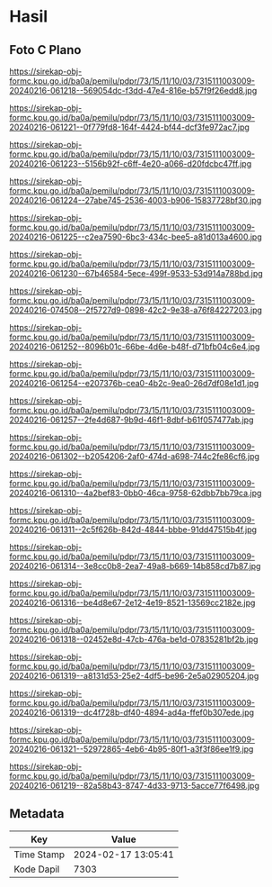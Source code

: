 # Hasil

## Foto C Plano

https://sirekap-obj-formc.kpu.go.id/ba0a/pemilu/pdpr/73/15/11/10/03/7315111003009-20240216-061218--569054dc-f3dd-47e4-816e-b57f9f26edd8.jpg

https://sirekap-obj-formc.kpu.go.id/ba0a/pemilu/pdpr/73/15/11/10/03/7315111003009-20240216-061221--0f779fd8-164f-4424-bf44-dcf3fe972ac7.jpg

https://sirekap-obj-formc.kpu.go.id/ba0a/pemilu/pdpr/73/15/11/10/03/7315111003009-20240216-061223--5156b92f-c6ff-4e20-a066-d20fdcbc47ff.jpg

https://sirekap-obj-formc.kpu.go.id/ba0a/pemilu/pdpr/73/15/11/10/03/7315111003009-20240216-061224--27abe745-2536-4003-b906-15837728bf30.jpg

https://sirekap-obj-formc.kpu.go.id/ba0a/pemilu/pdpr/73/15/11/10/03/7315111003009-20240216-061225--c2ea7590-6bc3-434c-bee5-a81d013a4600.jpg

https://sirekap-obj-formc.kpu.go.id/ba0a/pemilu/pdpr/73/15/11/10/03/7315111003009-20240216-061230--67b46584-5ece-499f-9533-53d914a788bd.jpg

https://sirekap-obj-formc.kpu.go.id/ba0a/pemilu/pdpr/73/15/11/10/03/7315111003009-20240216-074508--2f5727d9-0898-42c2-9e38-a76f84227203.jpg

https://sirekap-obj-formc.kpu.go.id/ba0a/pemilu/pdpr/73/15/11/10/03/7315111003009-20240216-061252--8096b01c-66be-4d6e-b48f-d71bfb04c6e4.jpg

https://sirekap-obj-formc.kpu.go.id/ba0a/pemilu/pdpr/73/15/11/10/03/7315111003009-20240216-061254--e207376b-cea0-4b2c-9ea0-26d7df08e1d1.jpg

https://sirekap-obj-formc.kpu.go.id/ba0a/pemilu/pdpr/73/15/11/10/03/7315111003009-20240216-061257--2fe4d687-9b9d-46f1-8dbf-b61f057477ab.jpg

https://sirekap-obj-formc.kpu.go.id/ba0a/pemilu/pdpr/73/15/11/10/03/7315111003009-20240216-061302--b2054206-2af0-474d-a698-744c2fe86cf6.jpg

https://sirekap-obj-formc.kpu.go.id/ba0a/pemilu/pdpr/73/15/11/10/03/7315111003009-20240216-061310--4a2bef83-0bb0-46ca-9758-62dbb7bb79ca.jpg

https://sirekap-obj-formc.kpu.go.id/ba0a/pemilu/pdpr/73/15/11/10/03/7315111003009-20240216-061311--2c5f626b-842d-4844-bbbe-91dd47515b4f.jpg

https://sirekap-obj-formc.kpu.go.id/ba0a/pemilu/pdpr/73/15/11/10/03/7315111003009-20240216-061314--3e8cc0b8-2ea7-49a8-b669-14b858cd7b87.jpg

https://sirekap-obj-formc.kpu.go.id/ba0a/pemilu/pdpr/73/15/11/10/03/7315111003009-20240216-061316--be4d8e67-2e12-4e19-8521-13569cc2182e.jpg

https://sirekap-obj-formc.kpu.go.id/ba0a/pemilu/pdpr/73/15/11/10/03/7315111003009-20240216-061318--02452e8d-47cb-476a-be1d-07835281bf2b.jpg

https://sirekap-obj-formc.kpu.go.id/ba0a/pemilu/pdpr/73/15/11/10/03/7315111003009-20240216-061319--a8131d53-25e2-4df5-be96-2e5a02905204.jpg

https://sirekap-obj-formc.kpu.go.id/ba0a/pemilu/pdpr/73/15/11/10/03/7315111003009-20240216-061319--dc4f728b-df40-4894-ad4a-ffef0b307ede.jpg

https://sirekap-obj-formc.kpu.go.id/ba0a/pemilu/pdpr/73/15/11/10/03/7315111003009-20240216-061321--52972865-4eb6-4b95-80f1-a3f3f86ee1f9.jpg

https://sirekap-obj-formc.kpu.go.id/ba0a/pemilu/pdpr/73/15/11/10/03/7315111003009-20240216-061219--82a58b43-8747-4d33-9713-5acce77f6498.jpg


## Metadata

| Key        | Value               |
| ---------- | ------------------- |
| Time Stamp | 2024-02-17 13:05:41 |
| Kode Dapil | 7303                |



